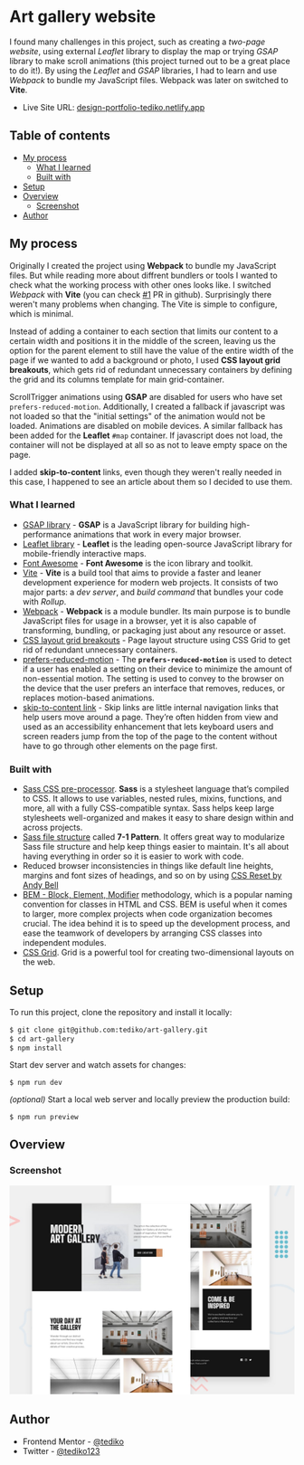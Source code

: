 # Art gallery website

I found many challenges in this project, such as creating a *two-page website*, using external *Leaflet* library to display the map or trying *GSAP* library to make scroll animations (this project turned out to be a great place to do it!). By using the *Leaflet* and *GSAP* libraries, I had to learn and use *Webpack* to bundle my JavaScript files. Webpack was later on switched to **Vite**.

- Live Site URL: [design-portfolio-tediko.netlify.app](https://art-gallery-tediko.netlify.app/)

## Table of contents

- [My process](#my-process)
  - [What I learned](#what-i-learned)
  - [Built with](#built-with)
- [Setup](#setup)
- [Overview](#overview)
  - [Screenshot](#screenshot)
- [Author](#author)

## My process

Originally I created the project using **Webpack** to bundle my JavaScript files. But while reading more about diffrent bundlers or tools I wanted to check what the working process with other ones looks like. I switched *Webpack* with **Vite** (you can check [#1](https://github.com/tediko/art-gallery/pull/1) PR in github). Surprisingly there weren't many problems when changing. The Vite is simple to configure, which is minimal.

Instead of adding a container to each section that limits our content to a certain width and positions it in the middle of the screen, leaving us the option for the parent element to still have the value of the entire width of the page if we wanted to add a background or photo, I used **CSS layout grid breakouts**, which gets rid of redundant unnecessary containers by defining the grid and its columns template for main grid-container. 

ScrollTrigger animations using **GSAP** are disabled for users who have set `prefers-reduced-motion`.     Additionally, I created a fallback if javascript was not loaded so that the "initial settings" of the animation would not be loaded. Animations are disabled on mobile devices. A similar fallback has been added for the **Leaflet** `#map` container. If javascript does not load, the container will not be displayed at all so as not to leave empty space on the page.

I added **skip-to-content** links, even though they weren't really needed in this case, I happened to see an article about them so I decided to use them.

### What I learned

-   [GSAP library](https://gsap.com/docs/v3/) - **GSAP** is a JavaScript library for building high-performance animations that work in every major browser.
- [Leaflet library](https://leafletjs.com/) - **Leaflet** is the leading open-source JavaScript library for mobile-friendly interactive maps.
- [Font Awesome](https://fontawesome.com/) - **Font Awesome** is the icon library and toolkit.
- [Vite](https://vitejs.dev/) - **Vite** is a build tool that aims to provide a faster and leaner development experience for modern web projects. It consists of two major parts: a *dev server*, and *build command* that bundles your code with *Rollup*.
- [Webpack](https://webpack.js.org/) - **Webpack** is a module bundler. Its main purpose is to bundle JavaScript files for usage in a browser, yet it is also capable of transforming, bundling, or packaging just about any resource or asset.
- [CSS layout grid breakouts](https://ryanmulligan.dev/blog/layout-breakouts/) - Page layout structure using CSS Grid to get rid of redundant unnecessary containers.
- [prefers-reduced-motion](https://developer.mozilla.org/en-US/docs/Web/CSS/@media/prefers-reduced-motion) - The **`prefers-reduced-motion`**  is used to detect if a user has enabled a setting on their device to minimize the amount of non-essential motion. The setting is used to convey to the browser on the device that the user prefers an interface that removes, reduces, or replaces motion-based animations.
- [skip-to-content link](https://css-tricks.com/how-to-create-a-skip-to-content-link/) - Skip links are little internal navigation links that help users move around a page. They’re often hidden from view and used as an accessibility enhancement that lets keyboard users and screen readers jump from the top of the page to the content without have to go through other elements on the page first.

### Built with

-   [Sass CSS pre-processor](https://sass-lang.com/). **Sass** is a stylesheet language that’s compiled to CSS. It allows to use variables, nested rules, mixins, functions, and more, all with a fully CSS-compatible syntax. Sass helps keep large stylesheets well-organized and makes it easy to share design within and across projects.
-   [Sass file structure](https://gist.github.com/rveitch/84cea9650092119527bc) called **7-1 Pattern**. It offers great way to modularize Sass file structure and help keep things easier to maintain. It's all about having everything in order so it is easier to work with code.
-   Reduced browser inconsistencies in things like default line heights, margins and font sizes of headings, and so on by using [CSS Reset by Andy Bell](https://piccalil.li/blog/a-more-modern-css-reset/)
-   [BEM - Block, Element, Modifier](https://getbem.com/) methodology, which is a popular naming convention for classes in HTML and CSS. BEM is useful when it comes to larger, more complex projects when code organization becomes crucial. The idea behind it is to speed up the development process, and ease the teamwork of developers by arranging CSS classes into independent modules.
- [CSS Grid](https://css-tricks.com/snippets/css/complete-guide-grid/). Grid is a powerful tool for creating two-dimensional layouts on the web.

## Setup
To run this project, clone the repository and install it locally:

```
$ git clone git@github.com:tediko/art-gallery.git
$ cd art-gallery
$ npm install
```

Start dev server and watch assets for changes:

```
$ npm run dev
```

*(optional)* Start a local web server and locally preview the production build:

```
$ npm run preview
```

## Overview

### Screenshot

![Design preview for the Single-page design portfolio ](./public/preview.jpg)

## Author

- Frontend Mentor - [@tediko](https://www.frontendmentor.io/profile/tediko)
- Twitter - [@tediko123](https://www.twitter.com/tediko123)
